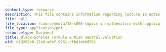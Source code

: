 ```yaml
---
content_type: resource
description: This file contains information regarding lecture 19 notes.
file: null
file_location: /coursemedia/18-s096-topics-in-mathematics-with-applications-in-finance-fall-2013/d19208c017ada04f9261cfb41ab8d702_MIT18_S096F13_lecnote19.pdf
file_type: application/pdf
resourcetype: Document
title: Black-Scholes Formula & Risk neutral valuation
uid: d19208c0-17ad-a04f-9261-cfb41ab8d702
---
```

